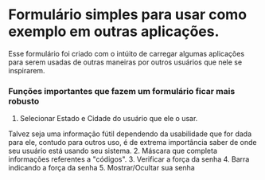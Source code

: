 # Formulário simples para usar como exemplo em outras aplicações.

Esse formulário foi criado com o intúito de carregar algumas aplicações para serem usadas de outras maneiras por outros usuários que nele se inspirarem. 

### Funções importantes que fazem um formulário ficar mais robusto
1. Selecionar Estado e Cidade do usuário que ele o usar.

Talvez seja uma informação fútil dependendo da usabilidade que for dada para ele, contudo para outros uso, é de extrema importância saber de onde seu usuário está usando seu sistema.
2. Máscara que completa informações referentes a "códigos".
3. Verificar a força da senha
4. Barra indicando a força da senha
5. Mostrar/Ocultar sua senha